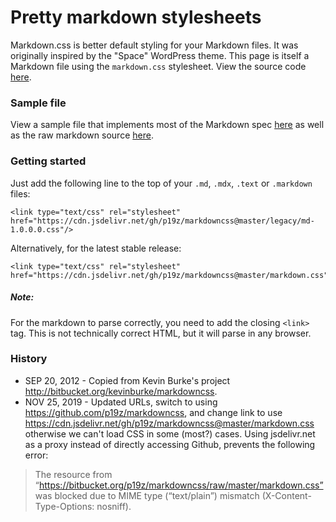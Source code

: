 <link type="text/css" rel="stylesheet"
href="https://cdn.jsdelivr.net/gh/p19z/markdowncss@master/markdown.css"/>

# Pretty markdown stylesheets

Markdown.css is better default styling for your Markdown files. It was
originally inspired by the "Space" WordPress theme. This page is itself
a Markdown file using the `markdown.css` stylesheet. View the source
code [here](https://raw.github.com/p19z/markdowncss/master/README.md).

### Sample file

View a sample file that implements most of the Markdown spec
[here](https://cdn.jsdelivr.net/gh/p19z/markdowncss@master/examples/ex1.html)
as well as the raw markdown source
[here](https://raw.github.com/p19z/markdowncss/master/examples/ex1.html).

### Getting started

Just add the following line to the top of your
`.md`, `.mdx`, `.text` or `.markdown` files:

    <link type="text/css" rel="stylesheet"
    href="https://cdn.jsdelivr.net/gh/p19z/markdowncss@master/legacy/md-1.0.0.0.css"/>

Alternatively, for the latest stable release:

    <link type="text/css" rel="stylesheet"
    href="https://cdn.jsdelivr.net/gh/p19z/markdowncss@master/markdown.css"/>

##### Note:

For the markdown to parse correctly, you need to add the closing `<link>`
tag. This is not technically correct HTML, but it will parse in any browser.


### History

* SEP 20, 2012 - Copied from Kevin Burke's project <http://bitbucket.org/kevinburke/markdowncss>.
* NOV 25, 2019 - Updated URLs, switch to using <https://github.com/p19z/markdowncss>,
and change link to use <https://cdn.jsdelivr.net/gh/p19z/markdowncss@master/markdown.css>
otherwise we can't load CSS in some (most?) cases. Using jsdelivr.net as
a proxy instead of directly accessing Github, prevents the following error:
> The resource from “https://bitbucket.org/p19z/markdowncss/raw/master/markdown.css”
> was blocked due to MIME type (“text/plain”) mismatch (X-Content-Type-Options: nosniff).
